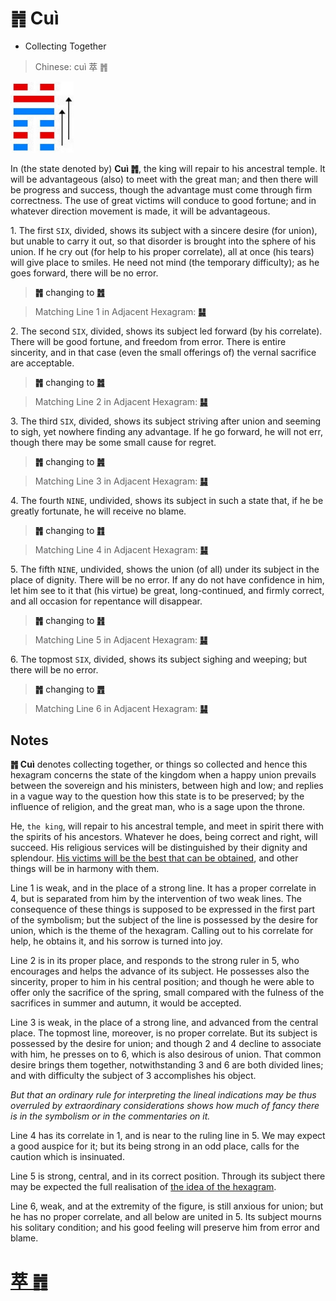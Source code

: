 # ䷬ Cuì

* Collecting Together

> Chinese: cuì 萃 ䷬

<a id="p-156"/>

<img src="../shapes/45.10.png" width="101" alt="萃">

In (the state denoted by) **Cuì ䷬**, the king will repair to his ancestral temple. It will be advantageous (also) to meet with the great man; and then there will be progress and success, though the advantage must come through firm correctness. The use of great victims will conduce to good fortune; and in whatever direction movement is made, it will be advantageous.

<a id="p-157"/>

1.<a id="45.1"/> The first `SIX`, divided, shows its subject with a sincere desire (for union), but unable to carry it out, so that disorder is brought into the sphere of his union. If he cry out (for help to his proper correlate), all at once (his tears) will give place to smiles. He need not mind (the temporary difficulty); as he goes forward, there will be no error.

> **䷬** changing to [**䷐**](e99a8fsui.md)

> Matching Line 1 in Adjacent Hexagram: [**䷭**](e58d87sheng.md#46.1)

2.<a id="45.2"/> The second `SIX`, divided, shows its subject led forward (by his correlate). There will be good fortune, and freedom from error. There is entire sincerity, and in that case (even the small offerings of) the vernal sacrifice are acceptable.

> **䷬** changing to [**䷮**](e59bb0kun.md)

> Matching Line 2 in Adjacent Hexagram: [**䷭**](e58d87sheng.md#46.2)

<a id="p-158"/>

3.<a id="45.3"/> The third `SIX`, divided, shows its subject striving after union and seeming to sigh, yet nowhere finding any advantage. If he go forward, he will not err, though there may be some small cause for regret.

> **䷬** changing to [**䷞**](e592b8xian.md)

> Matching Line 3 in Adjacent Hexagram: [**䷭**](e58d87sheng.md#46.3)

4.<a id="45.4"/> The fourth `NINE`, undivided, shows its subject in such a state that, if he be greatly fortunate, he will receive no blame.

> **䷬** changing to [**䷇**](e6af94bi.md)

> Matching Line 4 in Adjacent Hexagram: [**䷭**](e58d87sheng.md#46.4)

5.<a id="45.5"/> The fifth `NINE`, undivided, shows the union (of all) under its subject in the place of dignity. There will be no error. If any do not have confidence in him, let him see to it that (his virtue) be great, long-continued, and firmly correct, and all occasion for repentance will disappear.

> **䷬** changing to [**䷏**](e8b1abyu.md)

> Matching Line 5 in Adjacent Hexagram: [**䷭**](e58d87sheng.md#46.5)

6.<a id="45.6"/> The topmost `SIX`, divided, shows its subject sighing and weeping; but there will be no error.

> **䷬** changing to [**䷋**](e590a6pi.md)

> Matching Line 6 in Adjacent Hexagram: [**䷭**](e58d87sheng.md#46.6)

## Notes

**䷬ Cuì** denotes collecting together, or things so collected and hence this hexagram concerns the state of the kingdom when a happy union prevails between the sovereign and his ministers, between high and low; and replies in a vague way to the question how this state is to be preserved; by the influence of religion, and the great man, who is a sage upon the throne.

He, `the king`, will repair to his ancestral temple, and meet in spirit there with the spirits of his ancestors. Whatever he does, being correct and right, will succeed. His religious services will be distinguished by their dignity and splendour. [His victims will be the best that can be obtained](e58d87sheng.md#p-159), and other things will be in harmony with them.

Line 1 is weak, and in the place of a strong line. It has a proper correlate in 4, but is separated from him by the intervention of two weak lines. The consequence of these things is supposed to be expressed in the first part of the symbolism; but the subject of the line is possessed by the desire for union, which is the theme of the hexagram. Calling out to his correlate for help, he obtains it, and his sorrow is turned into joy.

Line 2 is in its proper place, and responds to the strong ruler in 5, who encourages and helps the advance of its subject. He possesses also the sincerity, proper to him in his central position; and though he were able to offer only the sacrifice of the spring, small compared with the fulness of the sacrifices in summer and autumn, it would be accepted.

Line 3 is weak, in the place of a strong line, and advanced from the central place. The topmost line, moreover, is no proper correlate. But its subject is possessed by the desire for union; and though 2 and 4 decline to associate with him, he presses on to 6, which is also desirous of union. That common desire brings them together, notwithstanding 3 and 6 are both divided lines; and with difficulty the subject of 3 accomplishes his object.

*But that an ordinary rule for interpreting the lineal indications may be thus overruled by extraordinary considerations shows how much of fancy there is in the symbolism or in the commentaries on it.*

Line 4 has its correlate in 1, and is near to the ruling line in 5. We may expect a good auspice for it; but its being strong in an odd place, calls for the caution which is insinuated.

Line 5 is strong, central, and in its correct position. Through its subject there may be expected the full realisation of [the idea of the hexagram](e58d87sheng.md#p-160).

Line 6, weak, and at the extremity of the figure, is still anxious for union; but he has no proper correlate, and all below are united in 5. Its subject mourns his solitary condition; and his good feeling will preserve him from error and blame.

# [萃 ䷬](e89083cui_cn.md)

